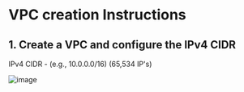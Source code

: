 # VPC creation Instructions

## 1. Create a VPC and configure the IPv4 CIDR
IPv4 CIDR - (e.g., 10.0.0.0/16) (65,534 IP's)

 ![image](https://github.com/user-attachments/assets/eaa9e587-1a4c-4f85-bb2d-8355a9374ed6)
